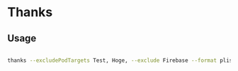 # Thanks

## Usage

```sh

thanks --excludePodTargets Test, Hoge, --exclude Firebase --format plist .
```
